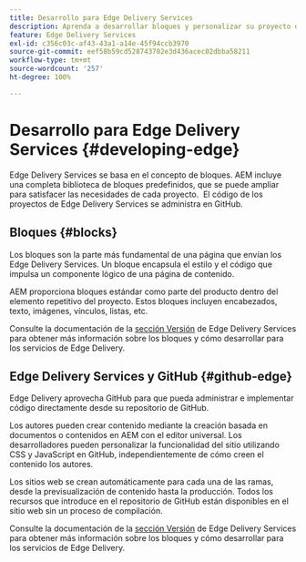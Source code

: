 ```yaml
---
title: Desarrollo para Edge Delivery Services
description: Aprenda a desarrollar bloques y personalizar su proyecto de AEM para trabajar con Edge Delivery Services.
feature: Edge Delivery Services
exl-id: c356c03c-af43-43a1-a14e-45f94ccb3970
source-git-commit: eef58b59cd528743702e3d436acec02dbba58211
workflow-type: tm+mt
source-wordcount: '257'
ht-degree: 100%

---
```


# Desarrollo para Edge Delivery Services {#developing-edge}

Edge Delivery Services se basa en el concepto de bloques. AEM incluye una completa biblioteca de bloques predefinidos, que se puede ampliar para satisfacer las necesidades de cada proyecto.  El código de los proyectos de Edge Delivery Services se administra en GitHub.

## Bloques {#blocks}

Los bloques son la parte más fundamental de una página que envían los Edge Delivery Services. Un bloque encapsula el estilo y el código que impulsa un componente lógico de una página de contenido.

AEM proporciona bloques estándar como parte del producto dentro del elemento repetitivo del proyecto. Estos bloques incluyen encabezados, texto, imágenes, vínculos, listas, etc.

Consulte la documentación de la [sección Versión](/help/edge/developer/block-collection.md) de Edge Delivery Services para obtener más información sobre los bloques y cómo desarrollar para los servicios de Edge Delivery.

## Edge Delivery Services y GitHub {#github-edge}

Edge Delivery aprovecha GitHub para que pueda administrar e implementar código directamente desde su repositorio de GitHub. 

Los autores pueden crear contenido mediante la creación basada en documentos o contenidos en AEM con el editor universal. Los desarrolladores pueden personalizar la funcionalidad del sitio utilizando CSS y JavaScript en GitHub, independientemente de cómo creen el contenido los autores.

Los sitios web se crean automáticamente para cada una de las ramas, desde la previsualización de contenido hasta la producción. Todos los recursos que introduce en el repositorio de GitHub están disponibles en el sitio web sin un proceso de compilación.

Consulte la documentación de la [sección Versión](/help/edge/developer/block-collection.md) de Edge Delivery Services para obtener más información sobre los bloques y cómo desarrollar para los servicios de Edge Delivery.
